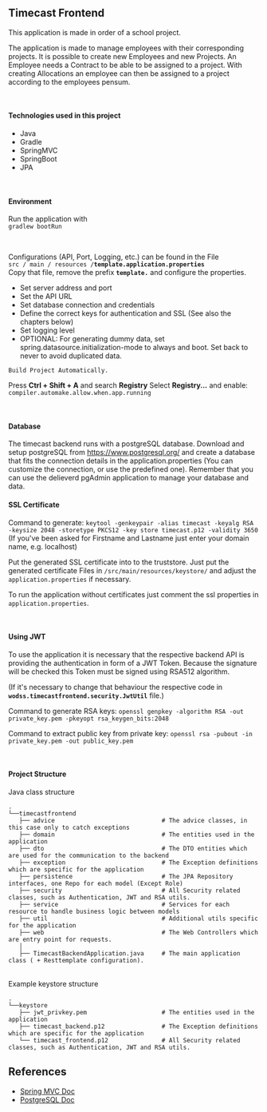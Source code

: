 
## Timecast Frontend
This application is made in order of a school project.

The application is made to manage employees with their corresponding projects. It is possible to create new Employees
and new Projects. An Employee needs a Contract to be able to be assigned to a project. With creating Allocations an
employee can then be assigned to a project according to the employees pensum.

<br>

#### Technologies used in this project
* Java
* Gradle
* SpringMVC
* SpringBoot
* JPA

<br>

#### Environment
Run the application with
<br>
``` gradlew bootRun ```

<br>

Configurations (API, Port, Logging, etc.) can be found in the File<br>
``` src / main / resources / ```**``` template.application.properties ```**<br>
Copy that file, remove the prefix **```template.```** and configure the properties.
* Set server address and port
* Set the API URL
* Set database connection and credentials
* Define the correct keys for authentication and SSL (See also the chapters below)
* Set logging level
* OPTIONAL: For generating dummy data, set spring.datasource.initialization-mode to always and boot. Set back to never to avoid duplicated data.


``` Build Project Automatically. ```
<br>

Press **Ctrl + Shift + A** and search **Registry** Select **Registry...** and enable:<br>
``` compiler.automake.allow.when.app.running ``` 

<br>

#### Database
The timecast backend runs with a postgreSQL database. 
Download and setup postgreSQL from https://www.postgresql.org/ and create 
a database that fits the connection details in the application.properties
(You can customize the connection, or use the predefined one).
Remember that you can use the delieverd pgAdmin application to manage your
database and data.
<br>

#### SSL Certificate
Command to generate: ``` keytool -genkeypair -alias timecast -keyalg RSA -keysize 2048 -storetype PKCS12 -key
store timecast.p12 -validity 3650 ```<br>
(If you've been asked for Firstname and Lastname just enter your domain name, e.g. localhost)

Put the generated SSL certificate into to the truststore. Just put the generated certificate
Files in ```/src/main/resources/keystore/``` and adjust the ```application.properties``` if necessary.

To run the application without certificates just comment the ssl properties in ```application.properties```.

<br>

#### Using JWT
To use the application it is necessary that the respective backend API is providing the authentication in form of a JWT
Token. Because the signature will be checked this Token must be signed using RSA512 algorithm.

(If it's necessary to change that behaviour the respective code in **```wodss.timecastfrontend.security.JwtUtil```** file.)

Command to generate RSA keys:  ```openssl genpkey -algorithm RSA -out private_key.pem -pkeyopt rsa_keygen_bits:2048```

Command to extract public key from private key: ```openssl rsa -pubout -in private_key.pem -out public_key.pem```

<br>

#### Project Structure

Java class structure

    .
    └──timecastfrontend
       ├── advice                              # The advice classes, in this case only to catch exceptions
       ├── domain                              # The entities used in the application
       ├── dto                                 # The DTO entities which are used for the communication to the backend
       ├── exception                           # The Exception definitions which are specific for the application
       ├── persistence                         # The JPA Repository interfaces, one Repo for each model (Except Role)
       ├── security                            # All Security related classes, such as Authentication, JWT and RSA utils.
       ├── service                             # Services for each resource to handle business logic between models
       ├── util                                # Additional utils specific for the application
       ├── web                                 # The Web Controllers which are entry point for requests.
       │
       ├── TimecastBackendApplication.java     # The main application class ( + Resttemplate configuration).

<br>
Example keystore structure

    .
    └──keystore
       ├── jwt_privkey.pem                     # The entities used in the application
       ├── timecast_backend.p12                # The Exception definitions which are specific for the application
       └── timecast_frontend.p12               # All Security related classes, such as Authentication, JWT and RSA utils.

## References
* [Spring MVC Doc](https://docs.spring.io/spring-boot/docs/current/reference/htmlsingle/#boot-features-spring-mvc)
* [PostgreSQL Doc](https://www.postgresql.org/docs/)